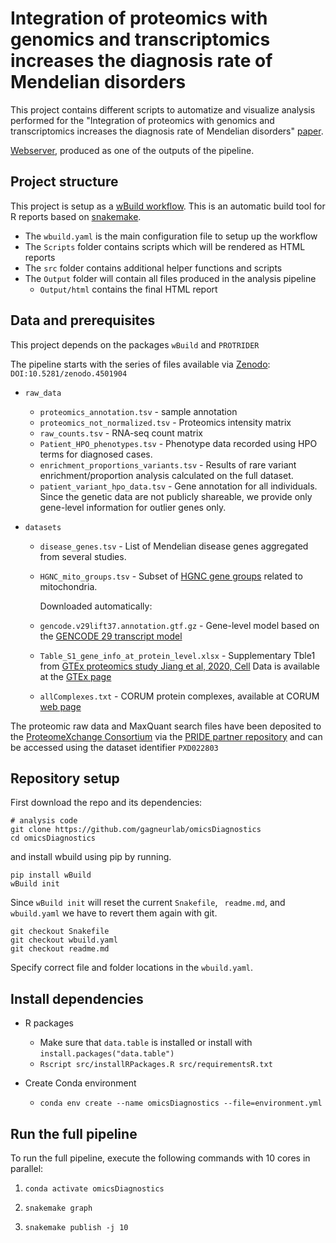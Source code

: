 # Integration of proteomics with genomics and transcriptomics increases the diagnosis rate of Mendelian disorders

This project contains different scripts to automatize and visualize analysis performed for the "Integration of proteomics with genomics and transcriptomics increases the diagnosis rate of Mendelian disorders" [paper]().

[Webserver](https://prokischlab.github.io/omicsDiagnostics/#readme.html), produced as one of the outputs of the pipeline. 

## Project structure

This project is setup as a [wBuild workflow](https://github.com/gagneurlab/wBuild). This is an automatic build tool for R reports based on [snakemake](https://snakemake.readthedocs.io/en/stable/).

* The `wbuild.yaml` is the main configuration file to setup up the workflow
* The `Scripts` folder contains scripts which will be rendered as HTML reports
* The `src` folder contains additional helper functions and scripts
* The `Output` folder will contain all files produced in the analysis pipeline
    * `Output/html` contains the final HTML report

## Data and prerequisites 

This project depends on the packages `wBuild` and `PROTRIDER`

The pipeline starts with the series of files available via [Zenodo](https://zenodo.org/record/4501904): `DOI:10.5281/zenodo.4501904`

* `raw_data`
  * `proteomics_annotation.tsv` - sample annotation
  * `proteomics_not_normalized.tsv` - Proteomics intensity matrix
  * `raw_counts.tsv` - RNA-seq count matrix
  * `Patient_HPO_phenotypes.tsv` - Phenotype data recorded using HPO terms for diagnosed cases.
  * `enrichment_proportions_variants.tsv` - Results of rare variant enrichment/proportion analysis calculated on the full dataset.
  * `patient_variant_hpo_data.tsv` - Gene annotation for all individuals. 
    Since the genetic data are not publicly shareable, we provide only gene-level information for outlier genes only.


* `datasets`
  * `disease_genes.tsv` - List of Mendelian disease genes aggregated from several studies.
  * `HGNC_mito_groups.tsv` - Subset of [HGNC gene groups](https://www.genenames.org/tools/search/#!/groups?query=mitochondrial) related to mitochondria.
  
     Downloaded automatically:
  * `gencode.v29lift37.annotation.gtf.gz` - Gene-level model based on the [GENCODE 29 transcript model](ftp://ftp.ebi.ac.uk/pub/databases/gencode/Gencode_human/release_29/GRCh37_mapping/gencode.v29lift37.annotation.gtf.gz) 
  * `Table_S1_gene_info_at_protein_level.xlsx` - Supplementary Tble1 from [GTEx proteomics study Jiang et al, 2020, Cell](https://www.cell.com/cell/fulltext/S0092-8674(20)31078-3?_returnURL=https%3A%2F%2Flinkinghub.elsevier.com%2Fretrieve%2Fpii%2FS0092867420310783%3Fshowall%3Dtrue)
  Data is available at the [GTEx page](https://storage.googleapis.com/gtex_egtex/proteomics/Table_S1_gene_info_at_protein_level.xlsx)
  * `allComplexes.txt` - CORUM protein complexes, available at CORUM [web page](http://mips.helmholtz-muenchen.de/corum/download/allComplexes.txt.zip)

The proteomic raw data and MaxQuant search files have been deposited to the [ProteomeXchange Consortium](http://proteomecentral.proteomexchange.org) via the [PRIDE partner repository](https://www.ebi.ac.uk/pride/archive/projects/PXD022803) and can be accessed using the dataset identifier `PXD022803`

## Repository setup

First download the repo and its dependencies:

```
# analysis code
git clone https://github.com/gagneurlab/omicsDiagnostics
cd omicsDiagnostics
```

and install wbuild using pip by running.

```
pip install wBuild
wBuild init
```

Since `wBuild init` will reset the current `Snakefile`, ` readme.md`, and `wbuild.yaml` we have to revert them again with git.

```
git checkout Snakefile
git checkout wbuild.yaml
git checkout readme.md
```


Specify correct file and folder locations in the `wbuild.yaml`.



## Install dependencies
* R packages
  * Make sure that `data.table` is installed or install with `install.packages("data.table")`
  * `Rscript src/installRPackages.R src/requirementsR.txt`

* Create Conda environment
  * `conda env create --name omicsDiagnostics --file=environment.yml`



## Run the full pipeline
To run the full pipeline, execute the following commands with 10 cores in parallel:

1) `conda activate omicsDiagnostics`

2) `snakemake graph`

3) `snakemake publish -j 10`

